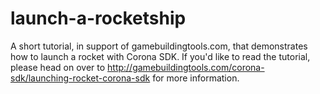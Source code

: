 # launch-a-rocketship
A short tutorial, in support of gamebuildingtools.com, that demonstrates how to launch a rocket with Corona SDK. If you'd like to read the tutorial, please head on over to http://gamebuildingtools.com/corona-sdk/launching-rocket-corona-sdk for more information.
